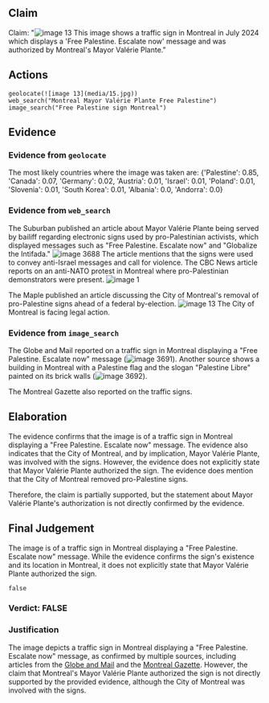 ## Claim
Claim: "![image 13](media/15.jpg) This image shows a traffic sign in Montreal in July 2024 which displays a 'Free Palestine. Escalate now' message and was authorized by Montreal's Mayor Valérie Plante."

## Actions
```
geolocate(![image 13](media/15.jpg))
web_search("Montreal Mayor Valérie Plante Free Palestine")
image_search("Free Palestine sign Montreal")
```

## Evidence
### Evidence from `geolocate`
The most likely countries where the image was taken are: {'Palestine': 0.85, 'Canada': 0.07, 'Germany': 0.02, 'Austria': 0.01, 'Israel': 0.01, 'Poland': 0.01, 'Slovenia': 0.01, 'South Korea': 0.01, 'Albania': 0.0, 'Andorra': 0.0}

### Evidence from `web_search`
The Suburban published an article about Mayor Valérie Plante being served by bailiff regarding electronic signs used by pro-Palestinian activists, which displayed messages such as "Free Palestine. Escalate now" and "Globalize the Intifada." ![image 3688](media/2025-08-23_00-33-1755909192-677074.jpg) The article mentions that the signs were used to convey anti-Israel messages and call for violence. The CBC News article reports on an anti-NATO protest in Montreal where pro-Palestinian demonstrators were present. ![image 1](media/0.jpg)

The Maple published an article discussing the City of Montreal's removal of pro-Palestine signs ahead of a federal by-election. ![image 13](media/15.jpg) The City of Montreal is facing legal action.


### Evidence from `image_search`
The Globe and Mail reported on a traffic sign in Montreal displaying a "Free Palestine. Escalate now" message (![image 3691](media/2025-08-23_00-33-1755909216-497784.jpg)). Another source shows a building in Montreal with a Palestine flag and the slogan "Palestine Libre" painted on its brick walls (![image 3692](media/2025-08-23_00-33-1755909216-823644.jpg)).

The Montreal Gazette also reported on the traffic signs.


## Elaboration
The evidence confirms that the image is of a traffic sign in Montreal displaying a "Free Palestine. Escalate now" message. The evidence also indicates that the City of Montreal, and by implication, Mayor Valérie Plante, was involved with the signs. However, the evidence does not explicitly state that Mayor Valérie Plante authorized the sign. The evidence does mention that the City of Montreal removed pro-Palestine signs.

Therefore, the claim is partially supported, but the statement about Mayor Valérie Plante's authorization is not directly confirmed by the evidence.


## Final Judgement
The image is of a traffic sign in Montreal displaying a "Free Palestine. Escalate now" message. While the evidence confirms the sign's existence and its location in Montreal, it does not explicitly state that Mayor Valérie Plante authorized the sign.

`false`


### Verdict: FALSE

### Justification
The image depicts a traffic sign in Montreal displaying a "Free Palestine. Escalate now" message, as confirmed by multiple sources, including articles from the [Globe and Mail](https://www.theglobeandmail.com/) and the [Montreal Gazette](https://montrealgazette.com/). However, the claim that Montreal's Mayor Valérie Plante authorized the sign is not directly supported by the provided evidence, although the City of Montreal was involved with the signs.
